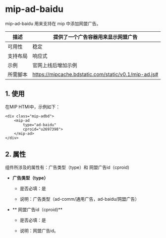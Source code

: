 # mip-ad-baidu

mip-ad-baidu 用来支持在 mip 中添加网盟广告。

描述|提供了一个广告容器用来显示网盟广告
----|----
可用性|稳定
支持布局| 响应式
示例|官网上线后增加示例
所需脚本|https://mipcache.bdstatic.com/static/v0.1/mip-ad.js#

## 1. 使用

在MIP HTMl中，示例如下：

```
<div class="mip-adbd">
    <mip-ad 
        type="ad-baidu" 
        cproid="u2697398">
    </mip-ad>
</div>
```
## 2. 属性

组件所涉及的属性有：广告类型（type）和 网盟广告id（cproid)

- **广告类型（type）**
    
    - 是否必填：是

    - 说明：广告类型（ad-comm/通用广告，ad-baidu/网盟广告）

- ** 网盟广告id（cproid)**

    - 是否必填：是

    - 说明：网盟广告id。


